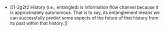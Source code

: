
- [[1-2g2t2 History (i.e., entangled) is information flow channel because it is approximately autonomous. That is to say, its entanglement means we can successfully predict some aspects of the future of that history from its past within that history.]]
